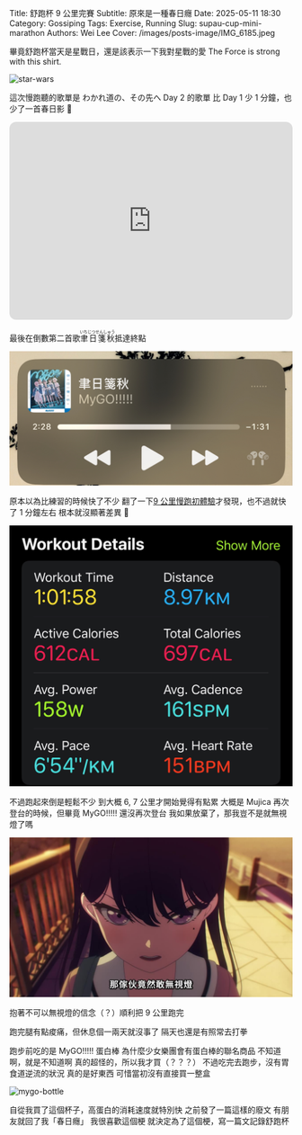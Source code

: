 Title: 舒跑杯 9 公里完賽
Subtitle: 原來是一種春日癮
Date: 2025-05-11 18:30
Category: Gossiping
Tags: Exercise, Running
Slug: supau-cup-mini-marathon
Authors: Wei Lee
Cover: /images/posts-image/IMG_6185.jpeg

畢竟舒跑杯當天是星戰日，還是該表示一下我對星戰的愛
The Force is strong with this shirt.

<!--more-->

![star-wars](/images/posts-image/2025-supau-cup-mini-marathon/star-wars.jpeg)

這次慢跑聽的歌單是 わかれ道の、その先へ Day 2 的歌單
比 Day 1 少 1 分鐘，也少了一首春日影 🥺

<iframe style="border-radius:12px" src="https://open.spotify.com/embed/playlist/3ZeNeWMWblUT9W47VbqWm3?utm_source=generator" width="100%" height="352" frameBorder="0" allowfullscreen="" allow="autoplay; clipboard-write; encrypted-media; fullscreen; picture-in-picture" loading="lazy"></iframe>

最後在倒數第二首歌<ruby>聿日箋秋<rt>いちじつせんしゅう</rt></ruby>抵達終點

![finish.jpeg](/images/posts-image/2025-supau-cup-mini-marathon/finish.jpeg)

原本以為比練習的時候快了不少
翻了一下[9 公里慢跑初體驗]({filename}/posts/gossiping/2025/3-first-9-km-run.md)才發現，也不過就快了 1 分鐘左右
根本就沒顯著差異 🥺

![result.jpeg](/images/posts-image/2025-supau-cup-mini-marathon/result.jpeg)

不過跑起來倒是輕鬆不少
到大概 6, 7 公里才開始覺得有點累
大概是 Mujica 再次登台的時候，但畢竟 MyGO!!!!! 還沒再次登台
我如果放棄了，那我豈不是就無視燈了嗎

![mygo-ignore-tomorin](/images/meme/mygo-ignore-tomorin.jpg)

抱著不可以無視燈的信念（？）順利把 9 公里跑完

跑完腿有點痠痛，但休息個一兩天就沒事了
隔天也還是有照常去打拳

跑步前吃的是 MyGO!!!!! 蛋白棒
為什麼少女樂團會有蛋白棒的聯名商品
不知道啊，就是不知道啊
真的超怪的，所以我才買（？？？）
不過吃完去跑步，沒有胃食道逆流的狀況
真的是好東西
可惜當初沒有直接買一整盒

![mygo-bottle](/images/posts-image/2025-first-9-km-run/mygo-bottle.jpeg)

自從我買了這個杯子，高蛋白的消耗速度就特別快
之前發了一篇這樣的廢文
有朋友就回了我「春日癮」
我很喜歡這個梗
就決定為了這個梗，寫一篇文記錄舒跑杯
